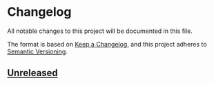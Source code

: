 # Changelog
All notable changes to this project will be documented in this file.

The format is based on [Keep a Changelog](https://keepachangelog.com/en/1.0.0/),
and this project adheres to [Semantic Versioning](https://semver.org/spec/v2.0.0.html).

## [Unreleased]

[Unreleased]: https://github.com/anexia-it/drf-attachments/compare/1.0.0...HEAD
[1.0.0]: https://github.com/anexia-it/drf-attachments/releases/tag/1.0.0
